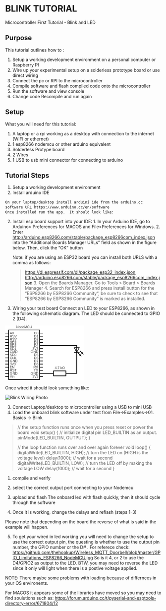 # BLINK TUTORIAL #
Microcontroller First Tutorial -  Blink and LED
## Purpose ##
This tutorial outlines how to :
1. Setup a working development environment on a personal computer or Raspberry PI
1. Wire up your experimental setup on a solderless prototype board or use direct wiring
1. Connect the pc or RPI to the microcontroller
1. Compile software and flash compiled code onto the microcontroller
1. Run the software and view console
1. Change code Recompile and run again
## Setup ##
What you will need for this tutorial:
1. A laptop or a rpi working as a desktop  with connection to the internet (WIFI or ethernet)
1. 1 esp8266 nodemcu or other arduino equivalent
1. Solderless Protype board
1. 2 Wires 
1. 1 USB to usb mini connector for connecting to arduino 

## Tutorial Steps
1. Setup a working development environment
  1. Install arduino IDE
  
    On your laptop/desktop install arduini ide from the arduino.cc software URL https://www.arduino.cc/en/software
    Once installed run the app.  It should look like:
    
  2. Install esp board support into your IDE:
    1. In your Arduino IDE, go to Arduino> Preferences for MACOS and File>Preferences for Windows.
    2. Enter http://arduino.esp8266.com/stable/package_esp8266com_index.json into the “Additional Boards Manager URLs” field as shown in the figure below. Then, click the “OK” button

      Note: if you are using an ESP32 board you can install both URLS with a comma as follows:
      > https://dl.espressif.com/dl/package_esp32_index.json,    
      > http://arduino.esp8266.com/stable/package_esp8266com_index.json 
    3. Open the Boards Manager. Go to Tools > Board > Boards Manager
    4. Search for ESP8266 and press install button for the “ESP8266 by ESP8266 Community“, be sure to check to see that “ESP8266 by ESP8266 Community” is marked as installed.
2. Wiring your test board
Connect an LED to your ESP8266, as shown in the following schematic diagram. The LED should be connected to GPIO 2 (D4).

![Blink Circuit Diagram](/blink_tutorial/images/blink_circuitdiagram.png)

Once wired it should look something like:

![Blink Wiring Photo](/blink_tutorial/images/blink_wiring_cropped.png)

3. Connect Laptop/desktop to microcontroller using a USB to mini USB
4. Load the unboard blink software under test from File->Examples->01. Basics -> Blink

> // the setup function runs once when you press reset or power the board
> void setup() {
>   // initialize digital pin LED_BUILTIN as an output.
>   pinMode(LED_BUILTIN, OUTPUT);
> }
> 
> // the loop function runs over and over again forever
> void loop() {
>   digitalWrite(LED_BUILTIN, HIGH);   // turn the LED on (HIGH is the voltage level)
>   delay(1000);                       // wait for a second
>   digitalWrite(LED_BUILTIN, LOW);    // turn the LED off by making the voltage LOW
>   delay(1000);                       // wait for a second
>  }

   1. compile and verify
   2. select the correct output port connecting to your Nodemcu
   3. upload and flash
   The onboard led with flash quickly, then it should cycle through the software

   4. Once it is working, change the delays and reflash (steps 1-3)
   
   Please note that depending on the board the reverse of what is said in the example will happen.


   5. To get your wired in led working you will need to change the setup to use the correct output pin,  the questing is whether to use the output pin number, the GPIO number or the D# .
For referece check:
https://github.com/thehookup/Wireless_MQTT_Doorbell/blob/master/GPIO_Limitations_ESP8266_NodeMCU.jpg
So is it 4, or 2 to use the D4/GPIO2 as output to the LED.  BTW,  you may need to reverse the LED since it only will light when there is a postive voltage applied.

   NOTE: There maybe some problems with loading because of differnces in your OS environents.

   For MACOS it appears some of the libraries have moved so you may need to find soulutions such as:
   https://forum.arduino.cc/t/pyserial-and-esptools-directory-error/671804/12